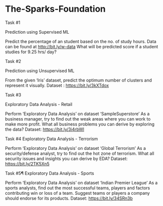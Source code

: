 # The-Sparks-Foundation

Task #1

Prediction using Supervised ML

Predict the percentage of an student based on the no. of study hours.
Data can be found at http://bit.ly/w-data
What will be predicted score if a student studies for 9.25 hrs/ day?

Task #2

Prediction using Unsupervised ML

From the given ‘Iris’ dataset, predict the optimum number of clusters and represent it visually.
Dataset : https://bit.ly/3kXTdox

Task #3

Exploratory Data Analysis - Retail

Perform ‘Exploratory Data Analysis’ on dataset ‘SampleSuperstore’
As a business manager, try to find out the weak areas where you can work to make more profit.
What all business problems you can derive by exploring the data?
Dataset: https://bit.ly/3i4rbWl


Task #4
Exploratory Data Analysis - Terrorism

Perform ‘Exploratory Data Analysis’ on dataset ‘Global Terrorism’
As a security/defense analyst, try to find out the hot zone of terrorism.
What all security issues and insights you can derive by EDA?
Dataset: https://bit.ly/2TK5Xn5


Task #5¶
Exploratory Data Analysis - Sports

Perform ‘Exploratory Data Analysis’ on dataset ‘Indian Premier League’
As a sports analysts, find out the most successful teams, players and factors contributing win or loss of a team.
Suggest teams or players a company should endorse for its products.
Dataset: https://bit.ly/34SRn3b
